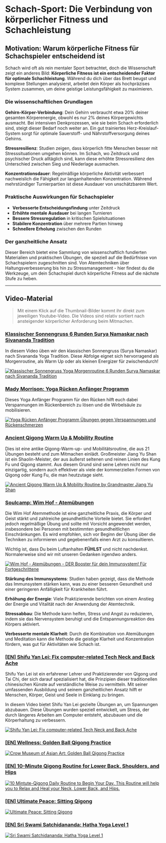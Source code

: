# Schach-Sport: Die Verbindung von körperlicher Fitness und Schachleistung

## Motivation: Warum körperliche Fitness für Schachspieler entscheidend ist

Schach wird oft als rein mentaler Sport betrachtet, doch die Wissenschaft zeigt ein anderes Bild: **Körperliche Fitness ist ein entscheidender Faktor für optimale Schachleistung**. Während du dich über das Brett beugst und komplexe Stellungen analysierst, arbeitet dein Körper als hochpräzises System zusammen, um deine geistige Leistungsfähigkeit zu maximieren.

### Die wissenschaftlichen Grundlagen

**Gehirn-Körper-Verbindung**: Dein Gehirn verbraucht etwa 20% deiner gesamten Körperenergie, obwohl es nur 2% deines Körpergewichts ausmacht. Bei intensiven Denkprozessen, wie sie beim Schach erforderlich sind, steigt dieser Bedarf noch weiter an. Ein gut trainiertes Herz-Kreislauf-System sorgt für optimale Sauerstoff- und Nährstoffversorgung deines Gehirns.

**Stressresilienz**: Studien zeigen, dass körperlich fitte Menschen besser mit Stresssituationen umgehen können. Im Schach, wo Zeitdruck und psychischer Druck alltäglich sind, kann diese erhöhte Stressresilienz den Unterschied zwischen Sieg und Niederlage ausmachen.

**Konzentrationsdauer**: Regelmäßige körperliche Aktivität verbessert nachweislich die Fähigkeit zur langanhaltenden Konzentration. Während mehrstündiger Turnierpartien ist diese Ausdauer von unschätzbarem Wert.

### Praktische Auswirkungen für Schachspieler

- **Verbesserte Entscheidungsfindung** unter Zeitdruck
- **Erhöhte mentale Ausdauer** bei langen Turnieren  
- **Bessere Stressregulation** in kritischen Spielsituationen
- **Stabilere Konzentration** über mehrere Partien hinweg
- **Schnellere Erholung** zwischen den Runden

### Der ganzheitliche Ansatz

Dieser Bereich bietet eine Sammlung von wissenschaftlich fundierten Materialien und praktischen Übungen, die speziell auf die Bedürfnisse von Schachspielern zugeschnitten sind. Von Atemtechniken über Haltungsverbesserung bis hin zu Stressmanagement - hier findest du die Werkzeuge, um dein Schachspiel durch körperliche Fitness auf die nächste Stufe zu heben.

---

## Video-Material

> Mit einem Klick auf die Thumbnail-Bilder kommt ihr direkt zum jeweiligen Youtube-Video.
> Die Videos sind relativ sortiert nach ansteigender körperlicher Anforderung beim Mitmachen.


### <ins>Klassischer Sonnengruss 6 Runden Surya Namaskar nach Sivananda Tradition</ins>

In diesem Video üben wir den klassischen Sonnengruss (Surya Namaskar) nach Sivananda Yoga Tradition. Diese Abfolge eignet sich hervorragend als Morgenroutine, als Warm Up oder als kleinen Energizer für zwischendurch!

[![Klassischer Sonnengruss Yoga Morgenroutine 6 Runden Surya Namaskar nach Sivananda Tradition](https://img.youtube.com/vi/8jzBjFd-8YE/0.jpg)](https://www.youtube.com/watch?v=8jzBjFd-8YE)

### <ins>Mady Morrison: Yoga Rücken Anfänger Programm</ins>
Dieses Yoga Anfänger Programm für den Rücken hilft euch dabei Verspannungen im Rückenbereich zu lösen und die Wirbelsäule zu mobilisieren. 

[![Yoga Rücken Anfänger Programm Übungen gegen Verspannungen und Rückenschmerzen](https://img.youtube.com/vi/p3Q_L90be2s/0.jpg)](https://www.youtube.com/watch?v=p3Q_L90be2s)

### <ins>Ancient Qigong Warm Up & Mobility Routine</ins>
 
Dies ist eine antike Qigong-Warm-up- und Mobilitätsroutine, die aus 21 Übungen besteht und zum Mitmachen einlädt. Großmeister Jiang Yu Shan ist ein Shaolin-Meister, der aus äußerst seltenen und reinen Linien des Kung Fu und Qigong stammt. Aus diesem Grund sind seine Lehren nicht nur einzigartig, sondern auch effektiver als viele der kommerziellen Formen von Qigong oder Kung Fu, die man heutzutage sieht.

[![Ancient Qigong Warm Up & Mobility Routine by Grandmaster Jiang Yu Shan](https://img.youtube.com/vi/tE10ZQAmWA0/0.jpg)](https://www.youtube.com/watch?v=tE10ZQAmWA0)


### <ins>Soulcamp: Wim Hof - Atemübungen</ins>

Die Wim Hof Atemmethode ist eine ganzheitliche Praxis, die Körper und Geist stärkt und zahlreiche gesundheitliche Vorteile bietet. Sie erfordert jedoch regelmäßige Übung und sollte mit Vorsicht angewendet werden, insbesondere bei Personen mit bestimmten gesundheitlichen Einschränkungen. Es wird empfohlen, sich vor Beginn der Übung über die Techniken zu informieren und gegebenenfalls einen Arzt zu konsultieren.

Wichtig ist, dass Du beim Luftanhalten **FÜHLST** und nicht nachdenkst. Normalerweise sind wir mit unseren Gedanken irgendwo anders. 


[![Wim Hof - Atemübungen - DER Booster für dein Immunsystem! Für Fortgeschrittene](https://img.youtube.com/vi/O9vTt7pkiCs/0.jpg)](https://www.youtube.com/watch?v=O9vTt7pkiCs)


**Stärkung des Immunsystems**: Studien haben gezeigt, dass die Methode das Immunsystem stärken kann, was zu einer besseren Gesundheit und einer geringeren Anfälligkeit für Krankheiten führt.

**Erhöhung der Energie**: Viele Praktizierende berichten von einem Anstieg der Energie und Vitalität nach der Anwendung der Atemtechnik.

**Stressabbau**: Die Methode kann helfen, Stress und Angst zu reduzieren, indem sie das Nervensystem beruhigt und die Entspannungsreaktion des Körpers aktiviert.

**Verbesserte mentale Klarheit**: Durch die Kombination von Atemübungen und Meditation kann die Methode die geistige Klarheit und Konzentration fördern, was gut für Aktivitäten wie Schach ist.


### <ins>[EN] Shifu Yan Lei: Fix computer-related Tech Neck and Back Ache</ins>
Shifu Yan Lei ist ein erfahrener Lehrer und Praktizierender von Qigong und Tai Chi, der sich darauf spezialisiert hat, die Prinzipien dieser traditionellen chinesischen Künste auf verständliche Weise zu vermitteln. Mit seiner umfassenden Ausbildung und seinem ganzheitlichen Ansatz hilft er Menschen, Körper, Geist und Seele in Einklang zu bringen.

In diesem Video bietet Shifu Yan Lei gezielte Übungen an, um Spannungen abzubauen. Diese Übungen wurden speziell entwickelt, um Stress, der durch längeres Arbeiten am Computer entsteht, abzubauen und die Körperhaltung zu verbessern.

[![Shifu Yan Lei: Fix computer-related Tech Neck and Back Ache ](https://img.youtube.com/vi/X-dZJYBZwzU/0.jpg)](https://www.youtube.com/watch?v=X-dZJYBZwzU)


### <ins>[EN] Wellness: Golden Ball Qigong Practice</ins>

[![Crow Museum of Asian Art: Golden Ball Qigong Practice](https://img.youtube.com/vi/nrdMo7foMmE/0.jpg)](https://www.youtube.com/watch?v=nrdMo7foMmE)

### <ins>[EN] 10-Minute Qigong Routine for Lower Back, Shoulders, and Hips</ins>

[![10 Mintute-Qigong Daily Routine to Begin Your Day. This Routine will help you to Relax and Heal your Neck, Lower Back, and Hips.](https://img.youtube.com/vi/O38rtX9Luds/0.jpg)](https://www.youtube.com/watch?v=O38rtX9Luds)


### <ins>[EN] Ultimate Peace: Sitting Qigong</ins>

[![Ultimate Peace: Sitting Qigong ](https://img.youtube.com/vi/h0ygkVg3fMU/0.jpg)](https://www.youtube.com/watch?v=h0ygkVg3fMU)


### <ins>[EN] Sri Swami Satchidananda: Hatha Yoga Level 1</ins>

[![Sri Swami Satchidananda: Hatha Yoga Level 1](https://img.youtube.com/vi/6pfzj96VVVM/0.jpg)](https://www.youtube.com/watch?v=6pfzj96VVVM)

